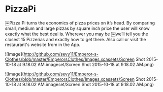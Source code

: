 # PizzaPi

￼Pizza Pi turns the economics of pizza prices on it’s head. By comparing small, medium and large pizzas by square
inch price the user will know exactly what the best deal is. Wherever you may be ￼we’ll tell you the closest 15
Pizzerias and exactly how to get there. Also call or visit the restaurant's website from in the App.

![Image](http://github.com/sevy11/Emperor-s-Clothes/blob/master/EmperorsClothes/Images.xcassets/Screen Shot 2015-10-18 at 9.18.02 AM.imageset/Screen Shot 2015-10-18 at 9.18.02 AM.png)

![Image](http://github.com/sevy11/Emperor-s-Clothes/blob/master/EmperorsClothes/Images.xcassets/Screen Shot 2015-10-18 at 9.18.02 AM.imageset/Screen Shot 2015-10-18 at 9.18.02 AM.png)
